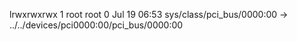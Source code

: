 lrwxrwxrwx 1 root root 0 Jul 19 06:53 sys/class/pci_bus/0000:00 -> ../../devices/pci0000:00/pci_bus/0000:00
